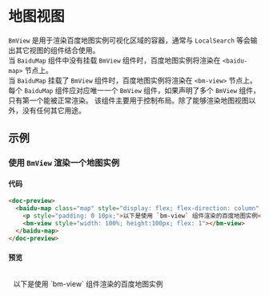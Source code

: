 # 地图视图

`BmView` 是用于渲染百度地图实例可视化区域的容器，通常与 `LocalSearch` 等会输出其它视图的组件结合使用。\
当 `BaiduMap` 组件中没有挂载 `BmView` 组件时，百度地图实例将渲染在 `<baidu-map>` 节点上。\
当 `BaiduMap` 挂载了 `BmView` 组件时，百度地图实例将渲染在 `<bm-view>` 节点上。\
每个 `BaiduMap` 组件应对应唯一一个 `BmView` 组件，如果声明了多个 `BmView` 组件，只有第一个能被正常渲染。
该组件主要用于控制布局。除了能够渲染地图视图以外，没有任何其它用途。

## 示例

### 使用 `BmView` 渲染一个地图实例

#### 代码
```html
<doc-preview>
  <baidu-map class="map" style="display: flex; flex-direction: column" center="北京">
    <p style="padding: 0 10px;">以下是使用 `bm-view` 组件渲染的百度地图实例</p>
    <bm-view style="width: 100%; height:100px; flex: 1"></bm-view>
  </baidu-map>
</doc-preview>
```

#### 预览
<doc-preview>
  <baidu-map class="map" style="display: flex; flex-direction: column" center="北京">
    <p style="padding: 0 10px;">以下是使用 `bm-view` 组件渲染的百度地图实例</p>
    <bm-view style="width: 100%; height:100px; flex: 1"></bm-view>
  </baidu-map>
</doc-preview>


